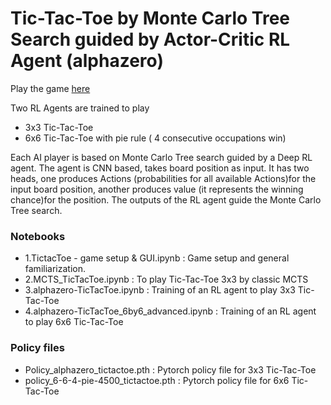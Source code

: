 # Tic-Tac-Toe by Monte Carlo Tree Search guided by Actor-Critic RL Agent (alphazero)
Play the game [here](https://alphazero-tictactoeapp.streamlit.app/)

Two RL Agents are trained to play
* 3x3 Tic-Tac-Toe
* 6x6 Tic-Tac-Toe with pie rule ( 4 consecutive occupations win)
  
Each AI player is based on Monte Carlo Tree search guided by a Deep RL agent. The agent is CNN based, takes board position as input. It has two heads, one produces Actions (probabilities for all available Actions)for the input board position, another produces value (it represents the winning chance)for the position. The outputs of the RL agent guide the Monte Carlo Tree search.

### Notebooks
* 1.TictacToe - game setup & GUI.ipynb : Game setup and general familiarization.
* 2.MCTS_TicTacToe.ipynb : To play Tic-Tac-Toe 3x3 by classic MCTS
* 3.alphazero-TicTacToe.ipynb : Training of an RL agent to play 3x3 Tic-Tac-Toe
* 4.alphazero-TicTacToe_6by6_advanced.ipynb : Training of an RL agent to play 6x6 Tic-Tac-Toe

### Policy files
* Policy_alphazero_tictactoe.pth : Pytorch policy file for 3x3 Tic-Tac-Toe
* policy_6-6-4-pie-4500_tictactoe.pth : Pytorch policy file for 6x6 Tic-Tac-Toe


